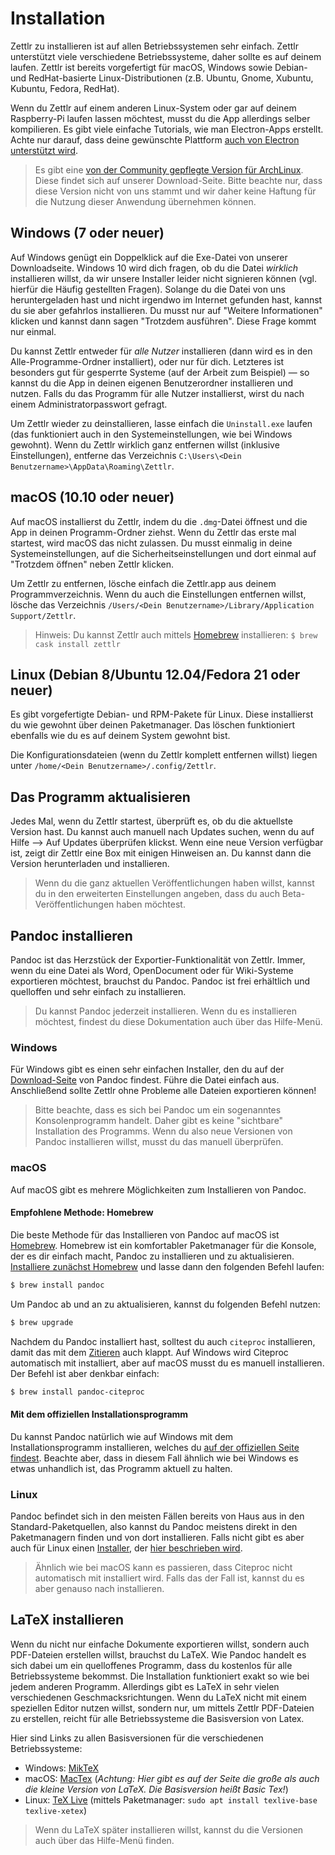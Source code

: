 # Installation

Zettlr zu installieren ist auf allen Betriebssystemen sehr einfach. Zettlr unterstützt viele verschiedene Betriebssysteme, daher sollte es auf deinem laufen. Zettlr ist bereits vorgefertigt für macOS, Windows sowie Debian- und RedHat-basierte Linux-Distributionen (z.B. Ubuntu, Gnome, Xubuntu, Kubuntu, Fedora, RedHat).

Wenn du Zettlr auf einem anderen Linux-System oder gar auf deinem Raspberry-Pi laufen lassen möchtest, musst du die App allerdings selber kompilieren. Es gibt viele einfache Tutorials, wie man Electron-Apps erstellt. Achte nur darauf, dass deine gewünschte Plattform [auch von Electron unterstützt wird](https://github.com/electron/electron/blob/master/docs/tutorial/support.md).

> Es gibt eine [von der Community gepflegte Version für ArchLinux](https://aur.archlinux.org/packages/zettlr-bin/). Diese findet sich auf unserer Download-Seite. Bitte beachte nur, dass diese Version nicht von uns stammt und wir daher keine Haftung für die Nutzung dieser Anwendung übernehmen können.

## Windows (7 oder neuer)

Auf Windows genügt ein Doppelklick auf die Exe-Datei von unserer Downloadseite. Windows 10 wird dich fragen, ob du die Datei _wirklich_ installieren willst, da wir unsere Installer leider nicht signieren können (vgl. hierfür die Häufig gestellten Fragen). Solange du die Datei von uns heruntergeladen hast und nicht irgendwo im Internet gefunden hast, kannst du sie aber gefahrlos installieren. Du musst nur auf "Weitere Informationen" klicken und kannst dann sagen "Trotzdem ausführen". Diese Frage kommt nur einmal.

Du kannst Zettlr entweder für _alle Nutzer_ installieren (dann wird es in den Alle-Programme-Ordner installiert), oder nur für dich. Letzteres ist besonders gut für gesperrte Systeme (auf der Arbeit zum Beispiel) — so kannst du die App in deinen eigenen Benutzerordner installieren und nutzen. Falls du das Programm für alle Nutzer installierst, wirst du nach einem Administratorpasswort gefragt.

Um Zettlr wieder zu deinstallieren, lasse einfach die `Uninstall.exe` laufen (das funktioniert auch in den Systemeinstellungen, wie bei Windows gewohnt). Wenn du Zettlr wirklich ganz entfernen willst (inklusive Einstellungen), entferne das Verzeichnis `C:\Users\<Dein Benutzername>\AppData\Roaming\Zettlr`.

## macOS (10.10 oder neuer)

Auf macOS installierst du Zettlr, indem du die `.dmg`-Datei öffnest und die App in deinen Programm-Ordner ziehst. Wenn du Zettlr das erste mal startest, wird macOS das nicht zulassen. Du musst einmalig in deine Systemeinstellungen, auf die Sicherheitseinstellungen und dort einmal auf "Trotzdem öffnen" neben Zettlr klicken.

Um Zettlr zu entfernen, lösche einfach die Zettlr.app aus deinem Programmverzeichnis. Wenn du auch die Einstellungen entfernen willst, lösche das Verzeichnis `/Users/<Dein Benutzername>/Library/Application Support/Zettlr`.

> Hinweis: Du kannst Zettlr auch mittels [Homebrew](https://formulae.brew.sh/cask/zettlr) installieren: `$ brew cask install zettlr`

## Linux (Debian 8/Ubuntu 12.04/Fedora 21 oder neuer)

Es gibt vorgefertigte Debian- und RPM-Pakete für Linux. Diese installierst du wie gewohnt über deinen Paketmanager. Das löschen funktioniert ebenfalls wie du es auf deinem System gewohnt bist.

Die Konfigurationsdateien (wenn du Zettlr komplett entfernen willst) liegen unter `/home/<Dein Benutzername>/.config/Zettlr`.

## Das Programm aktualisieren

Jedes Mal, wenn du Zettlr startest, überprüft es, ob du die aktuellste Version hast. Du kannst auch manuell nach Updates suchen, wenn du auf Hilfe --> Auf Updates überprüfen klickst. Wenn eine neue Version verfügbar ist, zeigt dir Zettlr eine Box mit einigen Hinweisen an. Du kannst dann die Version herunterladen und installieren.

> Wenn du die ganz aktuellen Veröffentlichungen haben willst, kannst du in den erweiterten Einstellungen angeben, dass du auch Beta-Veröffentlichungen haben möchtest.

## Pandoc installieren

Pandoc ist das Herzstück der Exportier-Funktionalität von Zettlr. Immer, wenn du eine Datei als Word, OpenDocument oder für Wiki-Systeme exportieren möchtest, brauchst du Pandoc. Pandoc ist frei erhältlich und quelloffen und sehr einfach zu installieren.

> Du kannst Pandoc jederzeit installieren. Wenn du es installieren möchtest, findest du diese Dokumentation auch über das Hilfe-Menü.

### Windows

Für Windows gibt es einen sehr einfachen Installer, den du auf der [Download-Seite](https://github.com/jgm/pandoc/releases/latest) von Pandoc findest. Führe die Datei einfach aus. Anschließend sollte Zettlr ohne Probleme alle Dateien exportieren können!

> Bitte beachte, dass es sich bei Pandoc um ein sogenanntes Konsolenprogramm handelt. Daher gibt es keine "sichtbare" Installation des Programms. Wenn du also neue Versionen von Pandoc installieren willst, musst du das manuell überprüfen.

### macOS

Auf macOS gibt es mehrere Möglichkeiten zum Installieren von Pandoc.

#### Empfohlene Methode: Homebrew

Die beste Methode für das Installieren von Pandoc auf macOS ist [Homebrew](https://brew.sh/). Homebrew ist ein komfortabler Paketmanager für die Konsole, der es dir einfach macht, Pandoc zu installieren und zu aktualisieren. [Installiere zunächst Homebrew](https://brew.sh/) und lasse dann den folgenden Befehl laufen:

```bash
$ brew install pandoc
```

Um Pandoc ab und an zu aktualisieren, kannst du folgenden Befehl nutzen:

```bash
$ brew upgrade
```

Nachdem du Pandoc installiert hast, solltest du auch `citeproc` installieren, damit das mit dem [Zitieren](academic/citations.md) auch klappt. Auf Windows wird Citeproc automatisch mit installiert, aber auf macOS musst du es manuell installieren. Der Befehl ist aber denkbar einfach:

```bash
$ brew install pandoc-citeproc
```

#### Mit dem offiziellen Installationsprogramm

Du kannst Pandoc natürlich wie auf Windows mit dem Installationsprogramm installieren, welches du [auf der offiziellen Seite findest](https://github.com/jgm/pandoc/releases/latest). Beachte aber, dass in diesem Fall ähnlich wie bei Windows es etwas unhandlich ist, das Programm aktuell zu halten.

### Linux

Pandoc befindet sich in den meisten Fällen bereits von Haus aus in den Standard-Paketquellen, also kannst du Pandoc meistens direkt in den Paketmanagern finden und von dort installieren. Falls nicht gibt es aber auch für Linux einen [Installer](https://github.com/jgm/pandoc/releases/latest), der [hier beschrieben wird](https://pandoc.org/installing.html).

> Ähnlich wie bei macOS kann es passieren, dass Citeproc nicht automatisch mit installiert wird. Falls das der Fall ist, kannst du es aber genauso nach installieren.

## LaTeX installieren

Wenn du nicht nur einfache Dokumente exportieren willst, sondern auch PDF-Dateien erstellen willst, brauchst du LaTeX. Wie Pandoc handelt es sich dabei um ein quelloffenes Programm, dass du kostenlos für alle Betriebssysteme bekommst. Die Installation funktioniert exakt so wie bei jedem anderen Programm. Allerdings gibt es LaTeX in sehr vielen verschiedenen Geschmacksrichtungen. Wenn du LaTeX nicht mit einem speziellen Editor nutzen willst, sondern nur, um mittels Zettlr PDF-Dateien zu erstellen, reicht für alle Betriebssysteme die Basisversion von Latex.

Hier sind Links zu allen Basisversionen für die verschiedenen Betriebssysteme:

- Windows: [MikTeX](https://miktex.org/download)
- macOS: [MacTex](https://www.tug.org/mactex/morepackages.html) (_Achtung: Hier gibt es auf der Seite die große als auch die kleine Version von LaTeX. Die Basisversion heißt Basic Tex!_)
- Linux: [TeX Live](https://www.tug.org/texlive/) (mittels Paketmanager: `sudo apt install texlive-base texlive-xetex`)

> Wenn du LaTeX später installieren willst, kannst du die Versionen auch über das Hilfe-Menü finden.
